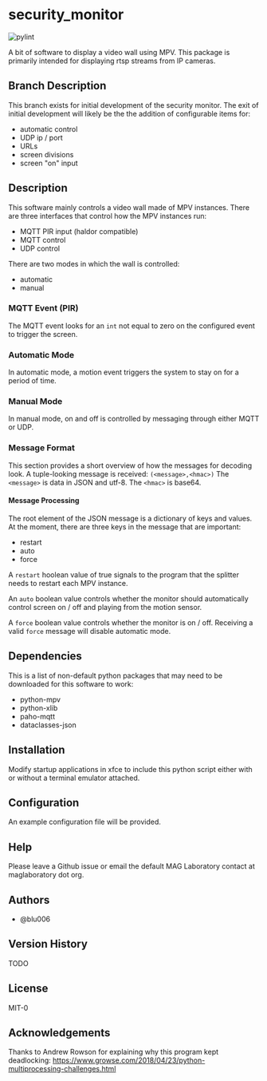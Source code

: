 # security_monitor

![pylint](https://img.shields.io/badge/PyLint-10.00-brightgreen?logo=python&logoColor=white)

A bit of software to display a video wall using MPV.  This package is primarily intended for displaying rtsp streams from IP cameras.

## Branch Description
This branch exists for initial development of the security monitor.  The exit of initial development will likely be the the addition of configurable items for:
* automatic control
* UDP ip / port
* URLs
* screen divisions
* screen "on" input

## Description
This software mainly controls a video wall made of MPV instances.  There are three interfaces that control how the MPV instances run:
* MQTT PIR input (haldor compatible)
* MQTT control
* UDP control

There are two modes in which the wall is controlled:
* automatic 
* manual

### MQTT Event (PIR)
The MQTT event looks for an `int` not equal to zero on the configured event to trigger the screen.

### Automatic Mode
In automatic mode, a motion event triggers the system to stay on for a period of time.

### Manual Mode
In manual mode, on and off is controlled by messaging through either MQTT or UDP.

### Message Format
This section provides a short overview of how the messages for decoding look.
A tuple-looking message is received: `(<message>,<hmac>)`
The `<message>` is data in JSON and utf-8.  The `<hmac>` is base64.

#### Message Processing
The root element of the JSON message is a dictionary of keys and values.
At the moment, there are three keys in the message that are important:
* restart
* auto
* force

A `restart` hoolean value of true signals to the program that the splitter needs to restart each MPV instance.

An `auto` boolean value controls whether the monitor should automatically control screen on / off and playing from the motion sensor.

A `force` boolean value controls whether the monitor is on / off.  Receiving a valid `force` message will disable automatic mode.

## Dependencies
This is a list of non-default python packages that may need to be downloaded for this software to work:
* python-mpv
* python-xlib
* paho-mqtt
* dataclasses-json

## Installation
Modify startup applications in xfce to include this python script either with or without a terminal emulator attached.

## Configuration
An example configuration file will be provided.

## Help
Please leave a Github issue or email the default MAG Laboratory contact at maglaboratory dot org.

## Authors
* @blu006

## Version History 
TODO

## License
MIT-0

## Acknowledgements
Thanks to Andrew Rowson for explaining why this program kept deadlocking: https://www.growse.com/2018/04/23/python-multiprocessing-challenges.html 

